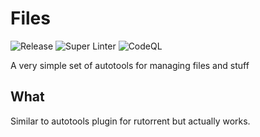 # Files
![Release](https://github.com/peavers/files/workflows/Release/badge.svg)
![Super Linter](https://github.com/peavers/files/workflows/Super%20Linter/badge.svg)
![CodeQL](https://github.com/peavers/files/workflows/CodeQL/badge.svg)

A very simple set of autotools for managing files and stuff 

## What
Similar to autotools plugin for rutorrent but actually works. 
